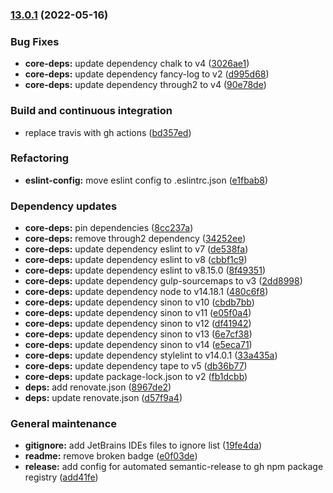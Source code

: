 ### [13.0.1](https://github.com/ashleycaselli/gulp-stylelint/compare/v13.0.0...13.0.1) (2022-05-16)


### Bug Fixes

* **core-deps:** update dependency chalk to v4 ([3026ae1](https://github.com/ashleycaselli/gulp-stylelint/commit/3026ae10d331957bdb7db5d5a462aa96a444fcdd))
* **core-deps:** update dependency fancy-log to v2 ([d995d68](https://github.com/ashleycaselli/gulp-stylelint/commit/d995d68ea9222282d0b613929351cd2c99e05d55))
* **core-deps:** update dependency through2 to v4 ([90e78de](https://github.com/ashleycaselli/gulp-stylelint/commit/90e78deda2edd57065a8162d030abdac7bd6823a))


### Build and continuous integration

* replace travis with gh actions ([bd357ed](https://github.com/ashleycaselli/gulp-stylelint/commit/bd357ed28b7cc44f00bdc05dc8f558b657ab3b46))


### Refactoring

* **eslint-config:** move eslint config to .eslintrc.json ([e1fbab8](https://github.com/ashleycaselli/gulp-stylelint/commit/e1fbab8f3c344c16c8848c80a407761927e5d5f5))


### Dependency updates

* **core-deps:** pin dependencies ([8cc237a](https://github.com/ashleycaselli/gulp-stylelint/commit/8cc237aa233a4a115ce76df462c73f6435f3bdc9))
* **core-deps:** remove through2 dependency ([34252ee](https://github.com/ashleycaselli/gulp-stylelint/commit/34252ee8b8cedcb0c30d2f26e6e1879166edfebf))
* **core-deps:** update dependency eslint to v7 ([de538fa](https://github.com/ashleycaselli/gulp-stylelint/commit/de538fa411dde63fd1b0f545396d3e61dae82364))
* **core-deps:** update dependency eslint to v8 ([cbbf1c9](https://github.com/ashleycaselli/gulp-stylelint/commit/cbbf1c94438effa9a7ef4047243a6cdeded708cb))
* **core-deps:** update dependency eslint to v8.15.0 ([8f49351](https://github.com/ashleycaselli/gulp-stylelint/commit/8f49351b251e3aa67944761e8ac9c5f0ca991351))
* **core-deps:** update dependency gulp-sourcemaps to v3 ([2dd8998](https://github.com/ashleycaselli/gulp-stylelint/commit/2dd89988c5c733cda5834bedcabec9f2f08e3da5))
* **core-deps:** update dependency node to v14.18.1 ([480c6f8](https://github.com/ashleycaselli/gulp-stylelint/commit/480c6f87043bd6d922360d4f552d57c449b198d2))
* **core-deps:** update dependency sinon to v10 ([cbdb7bb](https://github.com/ashleycaselli/gulp-stylelint/commit/cbdb7bbf79b29528905645daa4051b672ae1a766))
* **core-deps:** update dependency sinon to v11 ([e05f0a4](https://github.com/ashleycaselli/gulp-stylelint/commit/e05f0a46749c37973e7b12a6317bfb9dbfb09483))
* **core-deps:** update dependency sinon to v12 ([df41942](https://github.com/ashleycaselli/gulp-stylelint/commit/df419429db7be1fd89affde4f90d3100ac037828))
* **core-deps:** update dependency sinon to v13 ([6e7cf38](https://github.com/ashleycaselli/gulp-stylelint/commit/6e7cf389304f09b9a653dff433dc42c1e6614c83))
* **core-deps:** update dependency sinon to v14 ([e5eca71](https://github.com/ashleycaselli/gulp-stylelint/commit/e5eca7177255f5efa157f92676547fb0b6679e0f))
* **core-deps:** update dependency stylelint to v14.0.1 ([33a435a](https://github.com/ashleycaselli/gulp-stylelint/commit/33a435a3b0381b46e593e916563a4018070f26bc))
* **core-deps:** update dependency tape to v5 ([db36b77](https://github.com/ashleycaselli/gulp-stylelint/commit/db36b77ff1e6f61a41ce95780d6ffa05a5bb78cd))
* **core-deps:** update package-lock.json to v2 ([fb1dcbb](https://github.com/ashleycaselli/gulp-stylelint/commit/fb1dcbb4514f4cbbb26f5b0989d564f2429eb3a2))
* **deps:** add renovate.json ([8967de2](https://github.com/ashleycaselli/gulp-stylelint/commit/8967de2a3dc21946934e511e7328870944c6473a))
* **deps:** update renovate.json ([d57f9a4](https://github.com/ashleycaselli/gulp-stylelint/commit/d57f9a4b2004a32b3cb885223b0d44247a809814))


### General maintenance

* **gitignore:** add JetBrains IDEs files to ignore list ([19fe4da](https://github.com/ashleycaselli/gulp-stylelint/commit/19fe4da015eec85f098e9a5e38b387c5ee38b76f))
* **readme:** remove broken badge ([e0f03de](https://github.com/ashleycaselli/gulp-stylelint/commit/e0f03decc508848c2e53a02b0a94b0db3a1d679a))
* **release:** add config for automated semantic-release to gh npm package registry ([add41fe](https://github.com/ashleycaselli/gulp-stylelint/commit/add41fe453bfeb6bd54b03836553467b0d0dab3a))
